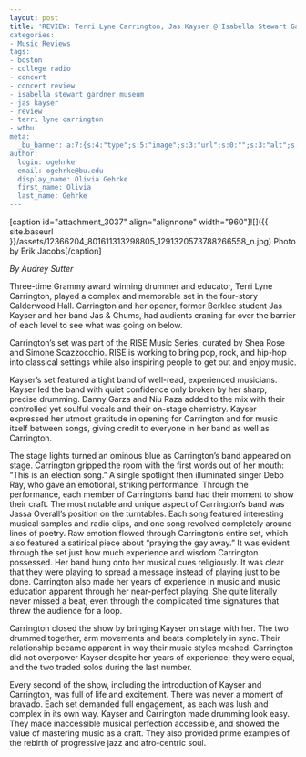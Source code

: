 ```yaml
---
layout: post
title: 'REVIEW: Terri Lyne Carrington, Jas Kayser @ Isabella Stewart Gardner Museum
categories:
- Music Reviews
tags:
- boston
- college radio
- concert
- concert review
- isabella stewart gardner museum
- jas kayser
- review
- terri lyne carrington
- wtbu
meta:
  _bu_banner: a:7:{s:4:"type";s:5:"image";s:3:"url";s:0:"";s:3:"alt";s:0:"";s:7:"post_id";s:0:"";s:4:"html";s:0:"";s:8:"position";s:12:"contentWidth";s:7:"caption";s:0:"";}
author:
  login: ogehrke
  email: ogehrke@bu.edu
  display_name: Olivia Gehrke
  first_name: Olivia
  last_name: Gehrke
---
```

\[caption id="attachment\_3037" align="alignnone" width="960"\]![]({{ site.baseurl }}/assets/12366204_801611313298805_1291320573788266558_n.jpg) Photo by Erik Jacobs\[/caption\]

_By Audrey Sutter_

Three-time Grammy award winning drummer and educator, Terri Lyne Carrington, played a complex and memorable set in the four-story Calderwood Hall. Carrington and her opener, former Berklee student Jas Kayser and her band Jas & Chums, had audients craning far over the barrier of each level to see what was going on below.

Carrington’s set was part of the RISE Music Series, curated by Shea Rose and Simone Scazzocchio. RISE is working to bring pop, rock, and hip-hop into classical settings while also inspiring people to get out and enjoy music.

Kayser’s set featured a tight band of well-read, experienced musicians. Kayser led the band with quiet confidence only broken by her sharp, precise drumming. Danny Garza and Niu Raza added to the mix with their controlled yet soulful vocals and their on-stage chemistry. Kayser expressed her utmost gratitude in opening for Carrington and for music itself between songs, giving credit to everyone in her band as well as Carrington.

The stage lights turned an ominous blue as Carrington’s band appeared on stage. Carrington gripped the room with the first words out of her mouth: “This is an election song.” A single spotlight then illuminated singer Debo Ray, who gave an emotional, striking performance. Through the performance, each member of Carrington’s band had their moment to show their craft. The most notable and unique aspect of Carrington’s band was Jassa Overall’s position on the turntables. Each song featured interesting musical samples and radio clips, and one song revolved completely around lines of poetry. Raw emotion flowed through Carrington’s entire set, which also featured a satirical piece about “praying the gay away.” It was evident through the set just how much experience and wisdom Carrington possessed. Her band hung onto her musical cues religiously. It was clear that they were playing to spread a message instead of playing just to be done. Carrington also made her years of experience in music and music education apparent through her near-perfect playing. She quite literally never missed a beat, even through the complicated time signatures that threw the audience for a loop.

Carrington closed the show by bringing Kayser on stage with her. The two drummed together, arm movements and beats completely in sync. Their relationship became apparent in way their music styles meshed. Carrington did not overpower Kayser despite her years of experience; they were equal, and the two traded solos during the last number.

Every second of the show, including the introduction of Kayser and Carrington, was full of life and excitement. There was never a moment of bravado. Each set demanded full engagement, as each was lush and complex in its own way. Kayser and Carrington made drumming look easy. They made inaccessible musical perfection accessible, and showed the value of mastering music as a craft. They also provided prime examples of the rebirth of progressive jazz and afro-centric soul.